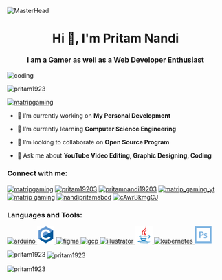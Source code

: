 ![MasterHead](https://media-exp2.licdn.com/dms/image/C4D16AQGyK74Og8KcXA/profile-displaybackgroundimage-shrink_350_1400/0/1654152772516?e=1661385600&v=beta&t=BibDaj3aOi7EmHLcKjvw6EOKDwoitKh9Uvvzw6jL9pw)
<h1 align="center">Hi 👋, I'm Pritam Nandi</h1>
<h3 align="center">I am a Gamer as well as a Web Developer Enthusiast</h3>
<img align="center" alt="coding" width="480" src="https://c.tenor.com/3klZkDif0nsAAAAd/gaming-gif.gif">

<p align="left"> <img src="https://komarev.com/ghpvc/?username=pritam1923&label=Profile%20views&color=0e75b6&style=flat" alt="pritam1923" /> </p>

<p align="left"> <a href="https://twitter.com/matripgaming" target="blank"><img src="https://img.shields.io/twitter/follow/matripgaming?logo=twitter&style=for-the-badge" alt="matripgaming" /></a> </p>

- 🔭 I’m currently working on **My Personal Development**

- 🌱 I’m currently learning **Computer Science Engineering**

- 👯 I’m looking to collaborate on **Open Source Program**

- 💬 Ask me about **YouTube Video Editing, Graphic Designing, Coding**

<h3 align="left">Connect with me:</h3>
<p align="left">
<a href="https://twitter.com/matripgaming" target="blank"><img align="center" src="https://raw.githubusercontent.com/rahuldkjain/github-profile-readme-generator/master/src/images/icons/Social/twitter.svg" alt="matripgaming" height="30" width="40" /></a>
<a href="https://codesandbox.com/pritam19203" target="blank"><img align="center" src="https://raw.githubusercontent.com/rahuldkjain/github-profile-readme-generator/master/src/images/icons/Social/codesandbox.svg" alt="pritam19203" height="30" width="40" /></a>
<a href="https://fb.com/pritamnandi19203" target="blank"><img align="center" src="https://raw.githubusercontent.com/rahuldkjain/github-profile-readme-generator/master/src/images/icons/Social/facebook.svg" alt="pritamnandi19203" height="30" width="40" /></a>
<a href="https://instagram.com/matrip_gaming_yt" target="blank"><img align="center" src="https://raw.githubusercontent.com/rahuldkjain/github-profile-readme-generator/master/src/images/icons/Social/instagram.svg" alt="matrip_gaming_yt" height="30" width="40" /></a>
<a href="https://www.youtube.com/c/matrip gaming" target="blank"><img align="center" src="https://raw.githubusercontent.com/rahuldkjain/github-profile-readme-generator/master/src/images/icons/Social/youtube.svg" alt="matrip gaming" height="30" width="40" /></a>
<a href="https://www.hackerrank.com/nandipritamabcd" target="blank"><img align="center" src="https://raw.githubusercontent.com/rahuldkjain/github-profile-readme-generator/master/src/images/icons/Social/hackerrank.svg" alt="nandipritamabcd" height="30" width="40" /></a>
<a href="https://discord.gg/cAwrBkmgCJ" target="blank"><img align="center" src="https://raw.githubusercontent.com/rahuldkjain/github-profile-readme-generator/master/src/images/icons/Social/discord.svg" alt="cAwrBkmgCJ" height="30" width="40" /></a>
</p>

<h3 align="left">Languages and Tools:</h3>
<p align="left"> <a href="https://www.arduino.cc/" target="_blank" rel="noreferrer"> <img src="https://cdn.worldvectorlogo.com/logos/arduino-1.svg" alt="arduino" width="40" height="40"/> </a> <a href="https://www.cprogramming.com/" target="_blank" rel="noreferrer"> <img src="https://raw.githubusercontent.com/devicons/devicon/master/icons/c/c-original.svg" alt="c" width="40" height="40"/> </a> <a href="https://www.figma.com/" target="_blank" rel="noreferrer"> <img src="https://www.vectorlogo.zone/logos/figma/figma-icon.svg" alt="figma" width="40" height="40"/> </a> <a href="https://cloud.google.com" target="_blank" rel="noreferrer"> <img src="https://www.vectorlogo.zone/logos/google_cloud/google_cloud-icon.svg" alt="gcp" width="40" height="40"/> </a> <a href="https://www.adobe.com/in/products/illustrator.html" target="_blank" rel="noreferrer"> <img src="https://www.vectorlogo.zone/logos/adobe_illustrator/adobe_illustrator-icon.svg" alt="illustrator" width="40" height="40"/> </a> <a href="https://www.java.com" target="_blank" rel="noreferrer"> <img src="https://raw.githubusercontent.com/devicons/devicon/master/icons/java/java-original.svg" alt="java" width="40" height="40"/> </a> <a href="https://kubernetes.io" target="_blank" rel="noreferrer"> <img src="https://www.vectorlogo.zone/logos/kubernetes/kubernetes-icon.svg" alt="kubernetes" width="40" height="40"/> </a> <a href="https://www.photoshop.com/en" target="_blank" rel="noreferrer"> <img src="https://raw.githubusercontent.com/devicons/devicon/master/icons/photoshop/photoshop-line.svg" alt="photoshop" width="40" height="40"/> </a> </p>

<p><img align="left" src="https://github-readme-stats.vercel.app/api/top-langs?username=pritam1923&show_icons=true&locale=en&layout=compact" alt="pritam1923" /></p>

<p>&nbsp;<img align="center" src="https://github-readme-stats.vercel.app/api?username=pritam1923&show_icons=true&locale=en" alt="pritam1923" /></p>

<p><img align="center" src="https://github-readme-streak-stats.herokuapp.com/?user=pritam1923&" alt="pritam1923" /></p>
